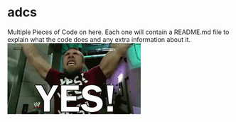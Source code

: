 # adcs
Multiple Pieces of Code on here.
Each one will contain a README.md file to explain what the code does and any extra information about it.
<img src="https://github.com/SlushyGod/adcs/blob/master/tenor.gif">
